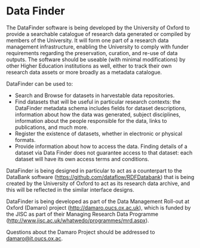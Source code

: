 Data Finder
===========


The DataFinder software is being developed by the University of Oxford to provide a searchable catalogue of research data generated or compiled by members of the University. 
It will form one part of a research data management infrastructure, enabling the University to comply with funder requirements regarding the preservation, curation, and re-use of data outputs.
The software should be useable (with minimal modifications) by other Higher Education institutions as well, either to track their own research data assets or more broadly as a metadata catalogue.


DataFinder can be used to:

-   Search and Browse for datasets in harvestable data repositories.
-   Find datasets that will be useful in particular research contexts: the DataFinder metadata schema includes fields for dataset descriptions, information about how the data was generated, subject disciplines, information about the people responsible for the data, links to publications, and much more.
-   Register the existence of datasets, whether in electronic or physical formats.
-   Provide information about how to access the data. Finding details of a dataset via Data Finder does not guarantee access to that dataset: each dataset will have its own access terms and conditions.

DataFinder is being designed in particular to act as a counterpart to the DataBank software (https://github.com/dataflow/RDFDatabank) that is being created by the University of Oxford to act as its research data archive, and this will be reflected in the similar interface designs.

DataFinder is being developed as part of the Data Management Roll-out at Oxford (Damaro) project (http://damaro.oucs.ox.ac.uk), which is funded by the JISC  as part of their Managing Research Data Programme (http://www.jisc.ac.uk/whatwedo/programmes/mrd.aspx).

Questions about the Damaro Project should be addressed to damaro@it.oucs.ox.ac.
